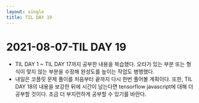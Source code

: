 ```yaml
---
layout: single
title: TIL DAY 19
---
```

# 2021-08-07-TIL DAY 19
- TIL DAY 1 ~ TIL DAY 17까지 공부한 내용을 복습했다. 오타가 있는 부분 또는 형식이 맞지 않는 부분을 수정해 완성도를 높이는 작업도 병행했다.
- 내일은 코플릿 문제 풀이를 처음부터 끝까지 다시 한번 풀어볼 계획이다. 또한, TIL DAY 18의 내용을 보강한 뒤에 시간이 남는다면 tensorflow javascript에 대해 더 공부할 것이다. 조금 더 부지런하게 공부할 수 있기를 바란다.
